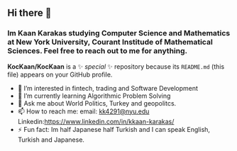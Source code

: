 ## Hi there 👋
### Im Kaan Karakas studying Computer Science and Mathematics at New York University, Courant Institude of Mathematical Sciences. Feel free to reach out to me for anything. 


**KocKaan/KocKaan** is a ✨ _special_ ✨ repository because its `README.md` (this file) appears on your GitHub profile.

- 🔭 I’m interested in fintech, trading and Software Development
- 🌱 I’m currently learning Algorithmic Problem Solving
- 💬 Ask me about World Politics, Turkey and geopolitcs.
- 📫 How to reach me: email: kk4291@nyu.edu Linkedin:https://www.linkedin.com/in/kkaan-karakas/
- ⚡ Fun fact: Im half Japanese half Turkish and I can speak English, Turkish and Japanese. 

